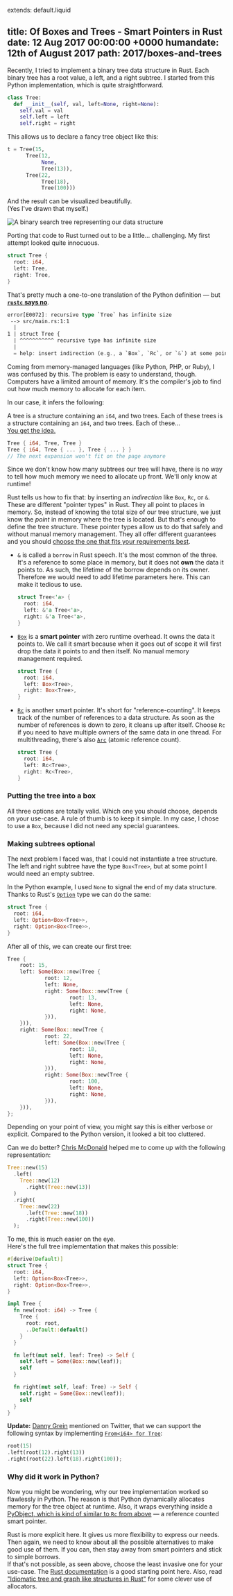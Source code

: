 extends: default.liquid

title:      Of Boxes and Trees - Smart Pointers in Rust
date:       12 Aug 2017 00:00:00 +0000
humandate:  12th of August 2017
path:       2017/boxes-and-trees
---

Recently, I tried to implement a binary tree data structure in Rust.
Each binary tree has a root value, a left, and a right subtree.
I started from this Python implementation, which is quite straightforward.

```python
class Tree:
  def __init__(self, val, left=None, right=None):
    self.val = val
    self.left = left
    self.right = right
```

This allows us to declare a fancy tree object like this:

```python
t = Tree(15,
      Tree(12,
           None,
           Tree(13)),
      Tree(22,
           Tree(18),
           Tree(100)))
```

And the result can be visualized beautifully.  
(Yes I've drawn that myself.)

<img src="/img/posts/2017/boxes-and-trees/tree.svg" alt="A binary search tree representing our data structure"/>

Porting that code to Rust turned out to be a little... challenging.
My first attempt looked quite innocuous.

```rust
struct Tree {
  root: i64,
  left: Tree,
  right: Tree,
}
```

That's pretty much a one-to-one translation of the Python definition &mdash; but [**`rustc`** **says no**](https://www.youtube.com/watch?v=0n_Ty_72Qds).

```rust
error[E0072]: recursive type `Tree` has infinite size
 --> src/main.rs:1:1
  |
1 | struct Tree {
  | ^^^^^^^^^^^ recursive type has infinite size
  |
  = help: insert indirection (e.g., a `Box`, `Rc`, or `&`) at some point to make `Tree` representable
```

Coming from memory-managed languages (like Python, PHP, or Ruby), I was confused by this.
The problem is easy to understand, though.
Computers have a limited amount of memory.
It's the compiler's job to find out how much memory to allocate for each item.

In our case, it infers the following:

A tree is a structure containing an `i64`, and two trees. Each of these trees is a structure containing an `i64`, and two trees. Each of these...  
[You get the idea.](https://stackoverflow.com/a/25296420/270334)

```rust
Tree { i64, Tree, Tree }
Tree { i64, Tree { ... }, Tree { ... } }
// The next expansion won't fit on the page anymore
```

Since we don't know how many subtrees our tree will have, there is no way to tell how much memory we need to allocate up front. We'll only know at runtime!

Rust tells us how to fix that: by inserting an *indirection* like `Box`, `Rc`, or `&`.
These are different "pointer types" in Rust. They all point to places in memory. So, instead of knowing the total size of our tree structure, we just know the *point* in memory where the tree is located. But that's enough to define the tree structure.
These pointer types allow us to do that safely and without manual memory management.
They all offer different guarantees and you should [choose the one that fits your requirements best](/2017/why-type-systems-matter/).

* `&` is called a `borrow` in Rust speech. It's the most common of the three. It's a reference to some place in memory, but it does not **own** the data it points to. As such, the lifetime of the borrow depends on its owner.
Therefore we would need to add lifetime parameters here. This can make it tedious to use.

    ```rust
    struct Tree<'a> {
      root: i64,
      left: &'a Tree<'a>,
      right: &'a Tree<'a>,
    }
    ```

* [`Box`](https://doc.rust-lang.org/std/boxed/struct.Box.html) is a **smart pointer** with zero runtime overhead. It owns the data it points to.
We call it smart because when it goes out of scope it will first drop the data it points to and then itself. No manual memory management required.

    ```rust
    struct Tree {
      root: i64,
      left: Box<Tree>,
      right: Box<Tree>,
    }
    ```

* [`Rc`](https://doc.rust-lang.org/std/rc/struct.Rc.html) is another smart pointer. It's short for "reference-counting". It keeps track of the number of references to a data structure. As soon as the number of references is down to zero, it cleans up after itself.
Choose `Rc` if you need to have multiple owners of the same data in one thread.
For multithreading, there's also [`Arc`](https://doc.rust-lang.org/std/sync/struct.Arc.html) (atomic reference count).

    ```rust
    struct Tree {
      root: i64,
      left: Rc<Tree>,
      right: Rc<Tree>,
    }
    ```

### Putting the tree into a box

All three options are totally valid. Which one you should choose, depends on your use-case.
A rule of thumb is to keep it simple.
In my case, I chose to use a `Box`, because I did not need any special guarantees.

### Making subtrees optional

The next problem I faced was, that I could not instantiate a tree structure.
The left and right subtree have the type `Box<Tree>`, but at some
point I would need an empty subtree.

In the Python example, I used `None` to signal the end of my data structure.
Thanks to Rust's [`Option`](https://doc.rust-lang.org/std/option/) type we can do the same:

``` rust
struct Tree {
  root: i64,
  left: Option<Box<Tree>>,
  right: Option<Box<Tree>>,
}
```

After all of this, we can create our first tree:

```rust
Tree {
    root: 15,
    left: Some(Box::new(Tree {
            root: 12,
            left: None,
            right: Some(Box::new(Tree {
                    root: 13,
                    left: None,
                    right: None,
            })),
    })),
    right: Some(Box::new(Tree {
            root: 22,
            left: Some(Box::new(Tree {
                    root: 18,
                    left: None,
                    right: None,
            })),
            right: Some(Box::new(Tree {
                    root: 100,
                    left: None,
                    right: None,
            })),
    })),
};
```

Depending on your point of view, you might say this is either verbose or explicit.
Compared to the Python version, it looked a bit too cluttered.

Can we do better?
[Chris McDonald](https://github.com/cjm00) helped me to come up with the following representation:

```rust
Tree::new(15)
  .left(
    Tree::new(12)
      .right(Tree::new(13))
  )
  .right(
    Tree::new(22)
      .left(Tree::new(18))
      .right(Tree::new(100))
  );
```

To me, this is much easier on the eye.  
Here's the full tree implementation that makes this possible:

```rust
#[derive(Default)]
struct Tree {
  root: i64,
  left: Option<Box<Tree>>,
  right: Option<Box<Tree>>,
}

impl Tree {
  fn new(root: i64) -> Tree {
    Tree {
      root: root,
      ..Default::default()
    }
  }

  fn left(mut self, leaf: Tree) -> Self {
    self.left = Some(Box::new(leaf));
    self
  }

  fn right(mut self, leaf: Tree) -> Self {
    self.right = Some(Box::new(leaf));
    self
  }
}
```

**Update:** [Danny Grein](https://twitter.com/fungos) mentioned on Twitter, that
we can support the following syntax by implementing [`From<i64> for Tree`](https://play.rust-lang.org/?gist=1454d2bfdacf0c83434a3095b0adcb5d&version=stable):

```rust
root(15)
.left(root(12).right(13))
.right(root(22).left(18).right(100));
```

### Why did it work in Python?

Now you might be wondering, why our tree implementation worked so flawlessly in Python.
The reason is that Python dynamically allocates memory for the tree object at runtime.
Also, it wraps everything inside a [PyObject, which is kind of similar to `Rc` from above](http://pythonextensionpatterns.readthedocs.io/en/latest/refcount.html)
&mdash; a reference counted smart pointer.

Rust is more explicit here. It gives us more flexibility to express our needs.
Then again, we need to know about all the possible alternatives to make good use of them.
If you can, then stay away from smart pointers and stick to simple borrows.  
If that's not possible, as seen above, choose the least invasive one for your
use-case. The [Rust documentation](https://doc.rust-lang.org/book/second-edition/ch15-00-smart-pointers.html) is a good starting point here.
Also, read ["Idiomatic tree and graph like structures in Rust"](https://rust-leipzig.github.io/architecture/2016/12/20/idiomatic-trees-in-rust/) for some clever use of allocators.


